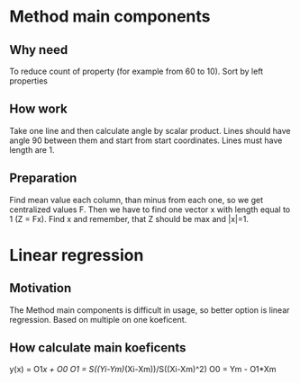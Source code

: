# Method main components

## Why need
To reduce count of property (for example from 60 to 10). Sort by left properties

## How work
Take one line and then calculate angle by scalar product. Lines should have angle 90 between them and start from start coordinates. Lines must have length are 1. 

## Preparation
Find mean value each column, than minus from each one, so we get centralized values F. Then we have to find one vector x with length equal to 1 (Z = Fx). Find x and remember, that Z should be max and |x|=1. 


# Linear regression

## Motivation 
The Method main components is difficult in usage, so better option is linear regression. Based on multiple on one koeficent.

## How calculate main koeficents
y(x) = O1*x + O0
O1 = S((Yi-Ym)*(Xi-Xm))/S((Xi-Xm)^2)
O0 = Ym - O1*Xm
